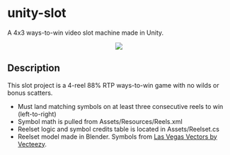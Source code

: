 # unity-slot
 A 4x3 ways-to-win video slot machine made in Unity.

<p align="center">
  <img src="https://github.com/rp-mullen/unity-slot/blob/main/Output/output-gif.gif"/>
</p>

## Description

This slot project is a 4-reel 88% RTP ways-to-win game with no wilds or bonus scatters. 
- Must land matching symbols on at least three consecutive reels to win (left-to-right) 
- Symbol math is pulled from Assets/Resources/Reels.xml
- Reelset logic and symbol credits table is located in Assets/Reelset.cs
- Reelset model made in Blender. Symbols from <a href="https://www.vecteezy.com/free-vector/las-vegas">Las Vegas Vectors by Vecteezy</a>.
